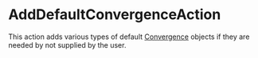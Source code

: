# AddDefaultConvergenceAction

This action adds various types of default [Convergence](syntax/Convergence/index.md) objects if they are needed by not supplied by the user.
